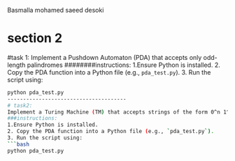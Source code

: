Basmalla mohamed saeed desoki
# section 2
#task 1:
Implement a Pushdown Automaton (PDA) that accepts only odd-length palindromes
########instructions:
1.Ensure Python is installed.
2. Copy the PDA function into a Python file (e.g., `pda_test.py`).
3. Run the script using:  
   ```bash
   python pda_test.py
--------------------------------------
# task2:
Implement a Turing Machine (TM) that accepts strings of the form 0^n 1^n 0^n 1^n.
###instructions:
1.Ensure Python is installed.
2. Copy the PDA function into a Python file (e.g., `pda_test.py`).
3. Run the script using:  
   ```bash
   python pda_test.py
